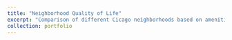 ```yaml
---
title: "Neighborhood Quality of Life"
excerpt: "Comparison of different Cicago neighborhoods based on amenities like libraries, Starbucks, pharmacies and murals <br/><img src='/images/models_comparison.png'>"
collection: portfolio
---
```

